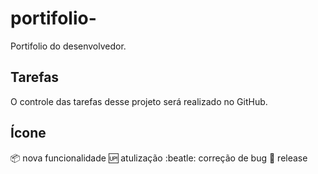 # portifolio-
Portifolio do desenvolvedor.

## Tarefas

O controle das tarefas desse projeto será realizado no GitHub.

## Ícone

:package: nova funcionalidade 
:up: atulização 
:beatle: correção de bug 
:checkered_flag: release 